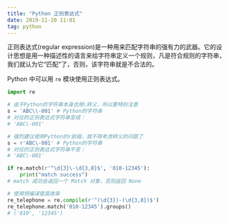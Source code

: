 ```yaml
---
title: "Python 正则表达式"
date: 2019-11-20 11:01
tag: python
---
```


正则表达式(regular expression)是一种用来匹配字符串的强有力的武器。它的设计思想是用一种描述性的语言来给字符串定义一个规则，凡是符合规则的字符串，我们就认为它“匹配”了，否则，该字符串就是不合法的。

Python 中可以用 `re` 模块使用正则表达式。

```python
import re

# 由于Python的字符串本身也用\转义，所以要特别注意
s = 'ABC\\-001' # Python的字符串
# 对应的正则表达式字符串变成：
# 'ABC\-001'

# 强烈建议使用Python的r前缀，就不用考虑转义的问题了
s = r'ABC\-001' # Python的字符串
# 对应的正则表达式字符串不变：
# 'ABC\-001'

if re.match(r'^\d{3}\-\d{3,8}$', '010-12345'):
    print("match success")
# match 成功会返回一个 Match 对象，否则返回 None

# 使用预编译提高效率
re_telephone = re.compile(r'^(\d{3})-(\d{3,8})$')
re_telephone.match('010-12345').groups()
# ('010', '12345')
```